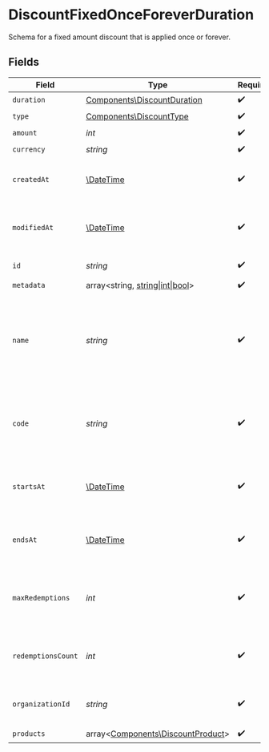 # DiscountFixedOnceForeverDuration

Schema for a fixed amount discount that is applied once or forever.


## Fields

| Field                                                                                                 | Type                                                                                                  | Required                                                                                              | Description                                                                                           | Example                                                                                               |
| ----------------------------------------------------------------------------------------------------- | ----------------------------------------------------------------------------------------------------- | ----------------------------------------------------------------------------------------------------- | ----------------------------------------------------------------------------------------------------- | ----------------------------------------------------------------------------------------------------- |
| `duration`                                                                                            | [Components\DiscountDuration](../../Models/Components/DiscountDuration.md)                            | :heavy_check_mark:                                                                                    | N/A                                                                                                   |                                                                                                       |
| `type`                                                                                                | [Components\DiscountType](../../Models/Components/DiscountType.md)                                    | :heavy_check_mark:                                                                                    | N/A                                                                                                   |                                                                                                       |
| `amount`                                                                                              | *int*                                                                                                 | :heavy_check_mark:                                                                                    | N/A                                                                                                   |                                                                                                       |
| `currency`                                                                                            | *string*                                                                                              | :heavy_check_mark:                                                                                    | N/A                                                                                                   |                                                                                                       |
| `createdAt`                                                                                           | [\DateTime](https://www.php.net/manual/en/class.datetime.php)                                         | :heavy_check_mark:                                                                                    | Creation timestamp of the object.                                                                     |                                                                                                       |
| `modifiedAt`                                                                                          | [\DateTime](https://www.php.net/manual/en/class.datetime.php)                                         | :heavy_check_mark:                                                                                    | Last modification timestamp of the object.                                                            |                                                                                                       |
| `id`                                                                                                  | *string*                                                                                              | :heavy_check_mark:                                                                                    | The ID of the object.                                                                                 |                                                                                                       |
| `metadata`                                                                                            | array<string, [string\|int\|bool](../../Models/Components/DiscountFixedOnceForeverDurationMetadata.md)> | :heavy_check_mark:                                                                                    | N/A                                                                                                   |                                                                                                       |
| `name`                                                                                                | *string*                                                                                              | :heavy_check_mark:                                                                                    | Name of the discount. Will be displayed to the customer when the discount is applied.                 |                                                                                                       |
| `code`                                                                                                | *string*                                                                                              | :heavy_check_mark:                                                                                    | Code customers can use to apply the discount during checkout.                                         |                                                                                                       |
| `startsAt`                                                                                            | [\DateTime](https://www.php.net/manual/en/class.datetime.php)                                         | :heavy_check_mark:                                                                                    | Timestamp after which the discount is redeemable.                                                     |                                                                                                       |
| `endsAt`                                                                                              | [\DateTime](https://www.php.net/manual/en/class.datetime.php)                                         | :heavy_check_mark:                                                                                    | Timestamp after which the discount is no longer redeemable.                                           |                                                                                                       |
| `maxRedemptions`                                                                                      | *int*                                                                                                 | :heavy_check_mark:                                                                                    | Maximum number of times the discount can be redeemed.                                                 |                                                                                                       |
| `redemptionsCount`                                                                                    | *int*                                                                                                 | :heavy_check_mark:                                                                                    | Number of times the discount has been redeemed.                                                       |                                                                                                       |
| `organizationId`                                                                                      | *string*                                                                                              | :heavy_check_mark:                                                                                    | The organization ID.                                                                                  | 1dbfc517-0bbf-4301-9ba8-555ca42b9737                                                                  |
| `products`                                                                                            | array<[Components\DiscountProduct](../../Models/Components/DiscountProduct.md)>                       | :heavy_check_mark:                                                                                    | N/A                                                                                                   |                                                                                                       |